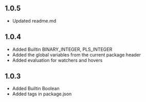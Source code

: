 ## 1.0.5
* Updated readme.md

## 1.0.4
* Added Builtin BINARY_INTEGER, PLS_INTEGER
* Added the global variables from the current package header
* Added evaluation for watchers and hovers

## 1.0.3
* Added Builtin Boolean
* Added tags in package.json
